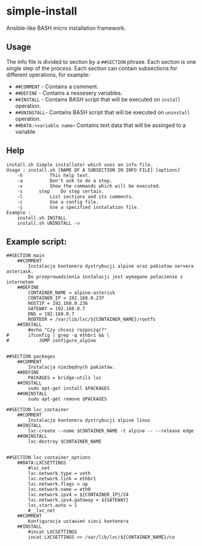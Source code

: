 # simple-install
Ansible-like BASH micro installation framework.

## Usage
The info file is divided to section by a `##SECTION` phrase. Each section is one single step of the process. Each section can contain subsections for different operations, for example:


* `##COMMENT` - Contains a comment.
* `##DEFINE` - Contains a nessesery variables.
* `##INSTALL` - Contains BASH script that will be executed on `install` operation. 
* `##UNINSTALL`- Contains BASH script that will be executed on `uninstall` operation. 
* `##DATA:<variable name>` Contains text data that will be assinged to a variable 
## Help
```
install.sh Simple installator which uses an info file.
Usage : install.sh [NAME OF A SUBSECTION IN INFO FILE] [options]
	-h			This help text.
	-a			Don't ask to do a step.
	-v			Show the commands which will be executed.
	-s 		step	Do step certain.
	-l			List sections and its comments.
	-c			Use a config file.
	-i 			Use a specified instalation file.
Example :
	install.sh INSTALL
	install.sh UNINSTALL -v
```


## Example script:

```
##SECTION main
	##COMMENT
		Instalacja kontenera dystrybucji alpine oraz pakietow servera asteriask.
		Do przeprowadzienia instalacji jest wymagane połaczenie z internetem
	##DEFINE
		CONTAINER_NAME = alpine-asterisk
		CONTAINER_IP = 192.168.0.237
		HOSTIP = 192.168.0.236
		GATEWAY = 192.168.0.7
		DNS = 192.168.0.7
		ROOTDIR = /var/lib/lxc/${CONTAINER_NAME}/rootfs
	##INSTALL
		#echo "Czy chcesz rozpocząć?"
#		ifconfig | grep -q ethbr1 && \
#			JUMP configure_alpine
			
			
##SECTION packeges
	##COMMENT
		Instalacja niezbędnych pakietów.
	##DEFINE
		PACKAGES = bridge-utils lxc
	##INSTALL
		sudo apt-get install $PACKAGES
	##UNINSTALL
		sudo apt-get remove $PACKAGES

##SECTION lxc_container
	##COMMENT
		Instalacja kontenera dystrybucji alpine linux
	##INSTALL
		lxc-create --name $CONTAINER_NAME -t alpine -- --release edge
	##UNINSTALL
		lxc-destroy $CONTAINER_NAME
		

##SECTION lxc_container_options
	##DATA:LXCSETTINGS
		#lxc_net
		lxc.network.type = veth
		lxc.network.link = ethbr1
		lxc.network.flags = up
		lxc.network.name = eth0
		lxc.network.ipv4 = ${CONTAINER_IP}/24
		lxc.network.ipv4.gateway = ${GATEWAY}
		lxc.start.auto = 1
		#__lxc_net
	##COMMENT
		Konfiguracja ustawień sieci kontenera
	##INSTALL
		#incat LXCSETTINGS
		incat LXCSETTINGS >> /var/lib/lxc/${CONTAINER_NAME}/co
```
